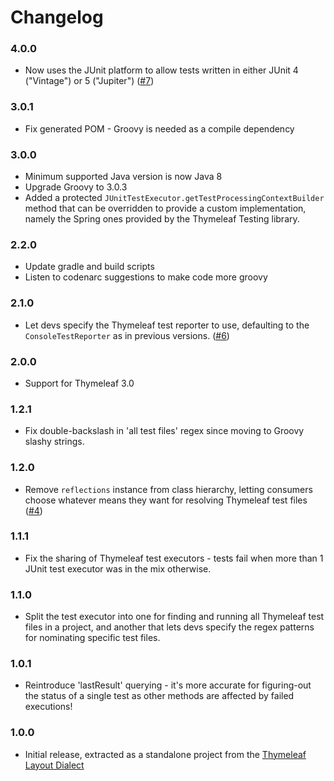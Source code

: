 
Changelog
=========

### 4.0.0
 - Now uses the JUnit platform to allow tests written in either JUnit 4
   ("Vintage") or 5 ("Jupiter")
   ([#7](https://github.com/ultraq/thymeleaf-testing-junit/issues/7))

### 3.0.1
 - Fix generated POM - Groovy is needed as a compile dependency

### 3.0.0
 - Minimum supported Java version is now Java 8
 - Upgrade Groovy to 3.0.3
 - Added a protected `JUnitTestExecutor.getTestProcessingContextBuilder` method
   that can be overridden to provide a custom implementation, namely the Spring
   ones provided by the Thymeleaf Testing library.

### 2.2.0
 - Update gradle and build scripts
 - Listen to codenarc suggestions to make code more groovy

### 2.1.0
 - Let devs specify the Thymeleaf test reporter to use, defaulting to the
   `ConsoleTestReporter` as in previous versions.
   ([#6](https://github.com/ultraq/thymeleaf-testing-junit/issues/6))

### 2.0.0
 - Support for Thymeleaf 3.0

### 1.2.1
 - Fix double-backslash in 'all test files' regex since moving to Groovy slashy
   strings.

### 1.2.0
 - Remove `reflections` instance from class hierarchy, letting consumers choose
   whatever means they want for resolving Thymeleaf test files
   ([#4](https://github.com/ultraq/thymeleaf-testing-junit/issues/4))

### 1.1.1
 - Fix the sharing of Thymeleaf test executors - tests fail when more than 1
   JUnit test executor was in the mix otherwise.

### 1.1.0
 - Split the test executor into one for finding and running all Thymeleaf test
   files in a project, and another that lets devs specify the regex patterns for
   nominating specific test files.

### 1.0.1
 - Reintroduce 'lastResult' querying - it's more accurate for figuring-out the
   status of a single test as other methods are affected by failed executions!

### 1.0.0
 - Initial release, extracted as a standalone project from the
   [Thymeleaf Layout Dialect](https://github.com/ultraq/thymeleaf-layout-dialect)
